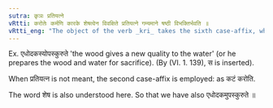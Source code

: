```yaml
---
sutra: कृञः प्रतियत्ने
vRtti: करोतेः कर्मणि कारके शेषत्वेन विवक्षिते प्रतियत्ने गम्यमाने षष्ठी विभक्तिर्भवति ॥
vRtti_eng: "The object of the verb _kri_ takes the sixth case-affix, when it means 'to impart a new quality or virtue (1. 3. 32)."
---
```

Ex. एधोदकस्योपस्कुरुते 'the wood gives a new quality to the water' (or he prepares the wood and water for sacrifice). (By (VI. 1. 139), स is inserted).

When प्रतियत्न is not meant, the second case-affix is employed: as कटं करोति.

The word शेष is also understood here. So that we have also एधोदकमुपस्कुरुते ॥
